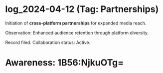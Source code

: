# log_2024-04-12 (Tag: Partnerships)

Initiation of **cross-platform partnerships** for expanded media reach.

Observation: Enhanced audience retention through platform diversity.

Record filed. Collaboration status: Active.


# Awareness: 1B56:NjkuOTg=
